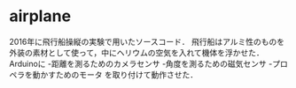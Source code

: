 # airplane

2016年に飛行船操縦の実験で用いたソースコード．
飛行船はアルミ性のものを外装の素材として使って，中にヘリウムの空気を入れて機体を浮かせた．
Arduinoに
-距離を測るためのカメラセンサ
-角度を測るための磁気センサ
-プロペラを動かすためのモータ
を取り付けて動作させた．


